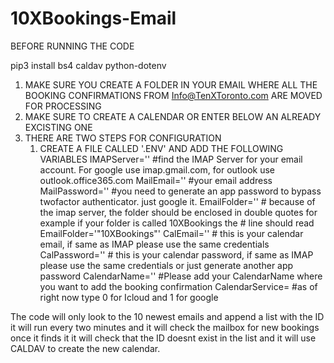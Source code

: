 # 10XBookings-Email
BEFORE RUNNING THE CODE

pip3 install bs4 caldav python-dotenv

1. MAKE SURE YOU CREATE A FOLDER IN YOUR EMAIL 
   WHERE ALL THE BOOKING CONFIRMATIONS FROM Info@TenXToronto.com
   ARE MOVED FOR PROCESSING
2. MAKE SURE TO CREATE A CALENDAR OR ENTER BELOW AN ALREADY EXCISTING ONE
3. THERE ARE TWO STEPS FOR CONFIGURATION
    1. CREATE A FILE CALLED '.ENV' AND ADD THE FOLLOWING VARIABLES
        IMAPServer=''     #find the IMAP Server for your email account. For google use imap.gmail.com, for outlook use outlook.office365.com
        MailEmail=''      #your email address
        MailPassword=''   #you need to generate an app password to bypass twofactor authenticator. just google it.
        EmailFolder=''    # because of the imap server, the folder should be enclosed in double quotes for example if your folder is called 10XBookings the
                          # line should read EmailFolder='"10XBookings"'
        CalEmail=''       # this is your calendar email, if same as IMAP please use the same credentials
        CalPassword=''    # this is your calendar password, if same as IMAP please use the same credentials or just generate another app password
        CalendarName=''   #Please add your CalendarName where you want to add the booking confirmation
        CalendarService=  #as of right now type 0 for Icloud and 1 for google
        

The code will only look to the 10 newest emails and append a list with the ID
it will run every two minutes and it will check the mailbox for new bookings
once it finds it it will check that the ID doesnt exist in the list and 
it will use CALDAV to create the new calendar.
